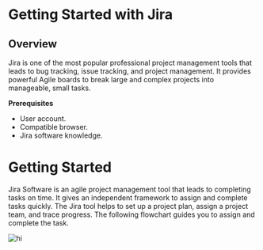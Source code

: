 # Getting Started with Jira
## Overview
Jira is one of the most popular professional project management tools that leads to bug tracking, issue tracking, and project management. It provides powerful Agile boards to break large and complex projects into manageable, small tasks.

**Prerequisites**
- User account.
- Compatible browser.
- Jira software knowledge.

# Getting Started
Jira Software is an agile project management tool that leads to completing tasks on time. It gives an independent framework to assign and complete tasks quickly. The Jira tool helps to set up a project plan, assign a project team, and trace progress. The following flowchart guides you to assign and complete the task. 

![hi][jira]

[jira]: <image/Concept Guide for Assigning the Tasks in Jira.png>
